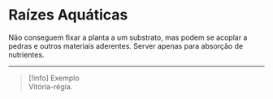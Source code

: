 
# Raízes Aquáticas

Não conseguem fixar a planta a um substrato, mas podem se acoplar a pedras e outros materiais aderentes. Server apenas para absorção de nutrientes.

---

> [!info] Exemplo
> <br>
> Vitória-régia.